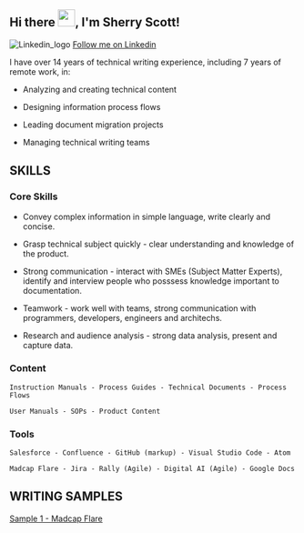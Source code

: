 ## Hi there <img src="https://raw.githubusercontent.com/MartinHeinz/MartinHeinz/master/wave.gif" width="30px">, I'm Sherry Scott!

![Linkedin_logo](https://user-images.githubusercontent.com/100245793/169851846-1b7afa95-7265-4e13-be39-8269d170dfbd.jpg) [Follow me on Linkedin](https://www.linkedin.com/in/sherry-scott-7b0113/)


I have over 14 years of technical writing experience, including 7 years of remote work, in:

- Analyzing and creating technical content 

- Designing information process flows

- Leading document migration projects

- Managing technical writing teams

## SKILLS

### Core Skills
- Convey complex information in simple language, write clearly and concise.

- Grasp technical subject quickly - clear understanding and knowledge of the product.

- Strong communication - interact with SMEs (Subject Matter Experts), identify and interview people who posssess knowledge important to documentation.

- Teamwork - work well with teams, strong communication with programmers, developers, engineers and architechs.

- Research and audience analysis - strong data analysis, present and capture data.

### Content
    Instruction Manuals - Process Guides - Technical Documents - Process Flows

    User Manuals - SOPs - Product Content

### Tools
    Salesforce - Confluence - GitHub (markup) - Visual Studio Code - Atom 

    Madcap Flare - Jira - Rally (Agile) - Digital AI (Agile) - Google Docs

## WRITING SAMPLES

[Sample 1 - Madcap Flare](https://github.com/shescott66/shescott66.github.io/blob/95c3bd744f3f57a083e353b380438a387f581c23/Signal%20Start%20Node%20(MadCap%20Flare).pdf)
